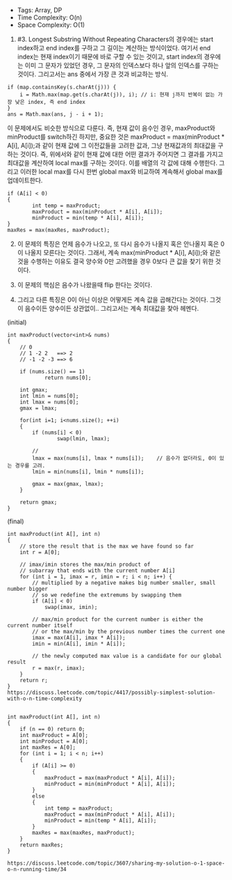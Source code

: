 * Tags: Array, DP
* Time Complexity: O(n)
* Space Complexity: O(1)

1. #3. Longest Substring Without Repeating Characters의 경우에는 start index하고 end index를 구하고 그 길이는 계산하는 방식이었다. 여기서 end index는 현재 index이기 때문에 바로 구할 수 있는 것이고, start index의 경우에는 이미 그 문자가 있었던 경우, 그 문자의 인덱스보다 하나 앞의 인덱스를 구하는 것이다. 그리고서는 ans 중에서 가장 큰 것과 비교하는 방식.

```
if (map.containsKey(s.charAt(j))) {
    i = Math.max(map.get(s.charAt(j)), i); // i: 현재 j까지 반복이 없는 가장 낮은 index, 즉 end index
}
ans = Math.max(ans, j - i + 1);
```

이 문제에서도 비슷한 방식으로 다룬다. 즉, 현재 값이 음수인 경우, maxProduct와 minProduct를 switch하긴 하지만, 중요한 것은 maxProduct = max(minProduct * A[i], A[i]);과 같이 현재 값에 그 이전값들을 고려한 값과, 그냥 현재값과의 최대값을 구하는 것이다. 즉, 위에서와 같이 현재 값에 대한 어떤 결과가 주어지면 그 결과를 가지고 최대값을 계산하여 local max를 구하는 것이다. 이를 배열의 각 값에 대해 수행한다. 그리고 이러한 local max를 다시 한번 global max와 비교하여 계속해서 global max를 업데이트한다.


```
if (A[i] < 0)
{
		int temp = maxProduct;
		maxProduct = max(minProduct * A[i], A[i]);
		minProduct = min(temp * A[i], A[i]);
}
maxRes = max(maxRes, maxProduct);
```

2. 이 문제의 특징은 언제 음수가 나오고, 또 다시 음수가 나올지 혹은 안나올지 혹은 0이 나올지 모른다는 것이다. 그래서, 계속  max(minProduct * A[i], A[i]);와 같은 것을 수행하는 이유도 결국 양수와 0만 고려했을 경우 0보다 큰 값을 찾기 위한 것이다.

3. 이 문제의 핵심은 음수가 나왔을때 flip 한다는 것이다.
4. 그리고 다른 특징은 0이 아닌 이상은 어떻게든 계속 값을 곱해간다는 것이다. 그것이 음수이든 양수이든 상관없이.. 그리고서는 계속 최대값을 찾아 헤멘다.

(initial)
```
int maxProduct(vector<int>& nums)
{
	// 0
	// 1 -2 2	==> 2
	// -1 -2 -3 ==> 6

	if (nums.size() == 1)
			return nums[0];

	int gmax;
	int lmin = nums[0];
	int lmax = nums[0];
	gmax = lmax;

	for(int i=1; i<nums.size(); ++i)
	{
		if (nums[i] < 0)
				swap(lmin, lmax);

		//
		lmax = max(nums[i], lmax * nums[i]);	// 음수가 없더라도, 0이 있는 경우를 고려.
		lmin = min(nums[i], lmin * nums[i]);

		gmax = max(gmax, lmax);
	}        

	return gmax;
}
```

(final)
```
int maxProduct(int A[], int n)
{
    // store the result that is the max we have found so far
    int r = A[0];

    // imax/imin stores the max/min product of
    // subarray that ends with the current number A[i]
    for (int i = 1, imax = r, imin = r; i < n; i++) {
        // multiplied by a negative makes big number smaller, small number bigger
        // so we redefine the extremums by swapping them
        if (A[i] < 0)
            swap(imax, imin);

        // max/min product for the current number is either the current number itself
        // or the max/min by the previous number times the current one
        imax = max(A[i], imax * A[i]);
        imin = min(A[i], imin * A[i]);

        // the newly computed max value is a candidate for our global result
        r = max(r, imax);
    }
    return r;
}
https://discuss.leetcode.com/topic/4417/possibly-simplest-solution-with-o-n-time-complexity


int maxProduct(int A[], int n)
{
    if (n == 0) return 0;
    int maxProduct = A[0];
    int minProduct = A[0];
    int maxRes = A[0];
    for (int i = 1; i < n; i++)
    {
        if (A[i] >= 0)
        {
            maxProduct = max(maxProduct * A[i], A[i]);
            minProduct = min(minProduct * A[i], A[i]);
        }
        else
        {
            int temp = maxProduct;
            maxProduct = max(minProduct * A[i], A[i]);
            minProduct = min(temp * A[i], A[i]);
        }
        maxRes = max(maxRes, maxProduct);
    }
    return maxRes;
}

https://discuss.leetcode.com/topic/3607/sharing-my-solution-o-1-space-o-n-running-time/34
```
